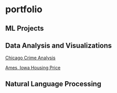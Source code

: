 # portfolio

## ML Projects


## Data Analysis and Visualizations

[Chicago Crime Analysis](https://github.com/habalcha/chicago-crime-analysis)

[Ames, Iowa Housing Price](https://github.com/habalcha/housing_price_Ames_iowa_analysis)

## Natural Language Processing

